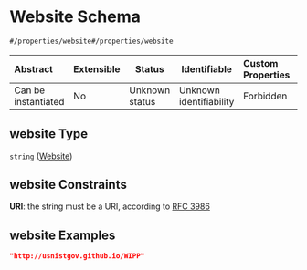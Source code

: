 # Website Schema

```txt
#/properties/website#/properties/website
```




| Abstract            | Extensible | Status         | Identifiable            | Custom Properties | Additional Properties | Access Restrictions | Defined In                                                                  |
| :------------------ | ---------- | -------------- | ----------------------- | :---------------- | --------------------- | ------------------- | --------------------------------------------------------------------------- |
| Can be instantiated | No         | Unknown status | Unknown identifiability | Forbidden         | Allowed               | none                | [wipp-plugin.schema.json\*](wipp-plugin.schema.json "open original schema") |

## website Type

`string` ([Website](wipp-plugin-properties-website.md))

## website Constraints

**URI**: the string must be a URI, according to [RFC 3986](https://tools.ietf.org/html/rfc4291 "check the specification")

## website Examples

```json
"http://usnistgov.github.io/WIPP"
```
